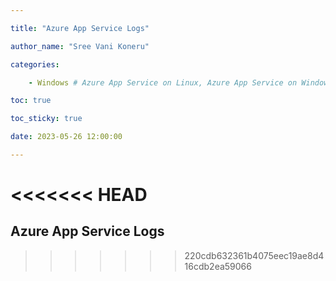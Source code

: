 ```yaml
---

title: "Azure App Service Logs"

author_name: "Sree Vani Koneru"

categories:

    - Windows # Azure App Service on Linux, Azure App Service on Windows

toc: true

toc_sticky: true

date: 2023-05-26 12:00:00

---
```


<<<<<<< HEAD
=======
## Azure App Service Logs
>>>>>>> 220cdb632361b4075eec19ae8d416cdb2ea59066
